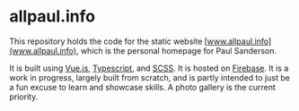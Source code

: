 # allpaul.info
This repository holds the code for the static website [www.allpaul.info](www.allpaul.info), which is the personal homepage for Paul Sanderson.

It is built using [Vue.js](https://vuejs.org/), [Typescript](https://www.typescriptlang.org/), and [SCSS](https://sass-lang.com/). It is hosted on [Firebase](https://firebase.google.com/). It is a work in progress, largely built from scratch, and is partly intended to just be a fun excuse to learn and showcase skills. A photo gallery is the current priority.